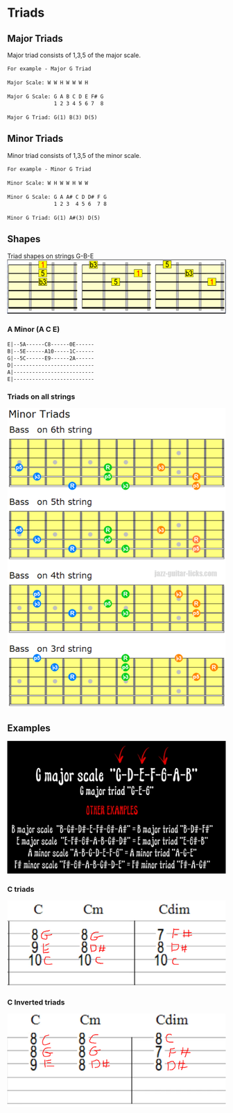 # Triads

## Major Triads

Major triad consists of 1,3,5 of the major scale.  

```
For example - Major G Triad

Major Scale: W W H W W W H

Major G Scale: G A B C D E F# G  
               1 2 3 4 5 6 7  8

Major G Triad: G(1) B(3) D(5)

```

## Minor Triads

Minor triad consists of 1,3,5 of the minor scale.  

```
For example - Minor G Triad

Minor Scale: W H W W H W W

Minor G Scale: G A A# C D D# F G  
               1 2 3  4 5 6  7 8

Minor G Triad: G(1) A#(3) D(5)

```


## Shapes

Triad shapes on strings G-B-E
![](img/triad_shapes_on_GBE_strings.PNG)


### A Minor (A C E)
```
E|--5A------C8------0E------  
B|--5E------A10-----1C------  
G|--5C------E9------2A------   
D|--------------------------  
A|--------------------------  
E|--------------------------  
```

### Triads on all strings

![](img/triads_on_all_strings.PNG)


## Examples

![](img/triads.PNG)


### C triads

![](img/C_triads_example.PNG)

### C Inverted triads

![](img/C_inverted_triads_example.PNG)

